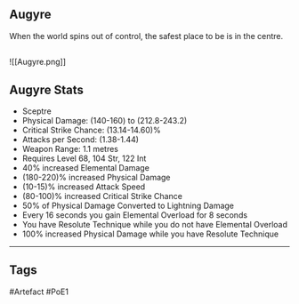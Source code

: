 ## Augyre
When the world spins out of control,
the safest place to be is in the centre.
##
![[Augyre.png]]
## Augyre Stats
- Sceptre
- Physical Damage: (140-160) to (212.8-243.2)
- Critical Strike Chance: (13.14-14.60)%
- Attacks per Second: (1.38-1.44)
- Weapon Range: 1.1 metres
- Requires Level 68, 104 Str, 122 Int
- 40% increased Elemental Damage
- (180-220)% increased Physical Damage
- (10-15)% increased Attack Speed
- (80-100)% increased Critical Strike Chance
- 50% of Physical Damage Converted to Lightning Damage
- Every 16 seconds you gain Elemental Overload for 8 seconds
- You have Resolute Technique while you do not have Elemental Overload
- 100% increased Physical Damage while you have Resolute Technique


---
## Tags
#Artefact
#PoE1